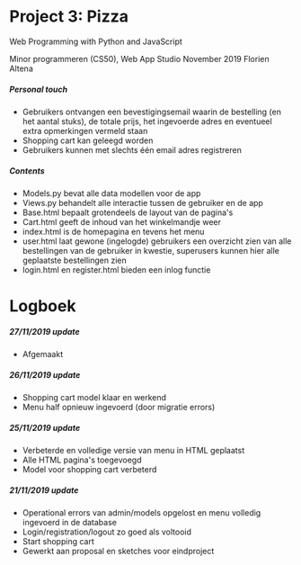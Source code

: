 # Project 3: Pizza

Web Programming with Python and JavaScript

Minor programmeren (CS50), Web App Studio
November 2019
Florien Altena

##### Personal touch
- Gebruikers ontvangen een bevestigingsemail waarin de bestelling (en het aantal stuks), de totale prijs, het ingevoerde adres en eventueel extra opmerkingen vermeld staan
- Shopping cart kan geleegd worden
- Gebruikers kunnen met slechts één email adres registreren

##### Contents
- Models.py bevat alle data modellen voor de app
- Views.py behandelt alle interactie tussen de gebruiker en de app
- Base.html bepaalt grotendeels de layout van de pagina's
- Cart.html geeft de inhoud van het winkelmandje weer
- index.html is de homepagina en tevens het menu
- user.html laat gewone (ingelogde) gebruikers een overzicht zien van alle bestellingen van de gebruiker in kwestie, superusers kunnen hier alle geplaatste bestellingen zien
- login.html en register.html bieden een inlog functie

# Logboek

##### 27/11/2019 update
- Afgemaakt

##### 26/11/2019 update
- Shopping cart model klaar en werkend
- Menu half opnieuw ingevoerd (door migratie errors)

##### 25/11/2019 update
- Verbeterde en volledige versie van menu in HTML geplaatst
- Alle HTML pagina's toegevoegd
- Model voor shopping cart verbeterd

##### 21/11/2019 update
- Operational errors van admin/models opgelost en menu volledig ingevoerd in de database
- Login/registration/logout zo goed als voltooid
- Start shopping cart
- Gewerkt aan proposal en sketches voor eindproject
